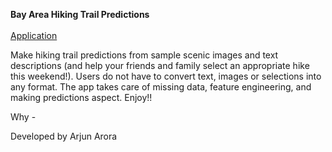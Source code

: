 **Bay Area Hiking Trail Predictions** <br> <br> [Application](https://share.streamlit.io/iveksl2/streamlit_apps/visual_ai_drag_and_drop_app/visual_ai_drag_and_drop_app.py) 

Make hiking trail predictions from sample scenic images and text descriptions (and help your friends and family select an appropriate hike this weekend!). Users do not have to convert text, images or selections into any format. The app takes care of missing data, feature engineering, and making predictions aspect. Enjoy!!

Why - 

Developed by Arjun Arora
